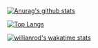 [![Anurag's github stats](https://github-readme-stats.vercel.app/api?username=farshadff)](https://github.com/anuraghazra/github-readme-stats)


[![Top Langs](https://github-readme-stats.vercel.app/api/top-langs/?username=farshadff&layout=compact)](https://github.com/anuraghazra/github-readme-stats)

[![willianrod's wakatime stats](https://github-readme-stats.vercel.app/api/wakatime?username=farshadff)](https://github.com/anuraghazra/github-readme-stats)
